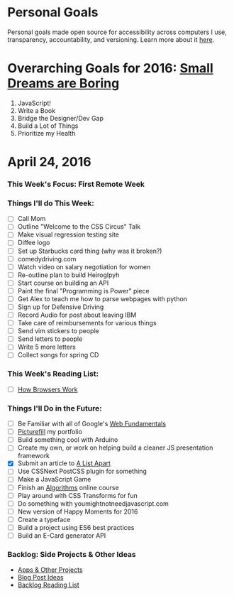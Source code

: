 Personal Goals
==============

Personal goals made open source for accessibility across computers I use, transparency, accountability, and versioning. Learn more about it [here](http://una.im/personal-goals-guide).

# Overarching Goals for 2016: [Small Dreams are Boring](http://una.im/2015-review/)
1. JavaScript!
2. Write a Book
3. Bridge the Designer/Dev Gap
4. Build a Lot of Things
5. Prioritize my Health

# April 24, 2016

### This Week's Focus: First Remote Week

### Things I'll do This Week:

- [ ] Call Mom
- [ ] Outline "Welcome to the CSS Circus" Talk
- [ ] Make visual regression testing site
- [ ] Diffee logo
- [ ] Set up Starbucks card thing (why was it broken?)
- [ ] comedydriving.com
- [ ] Watch video on salary negotiation for women
- [ ] Re-outline plan to build Heiroglpyh
- [ ] Start course on building an API
- [ ] Paint the final "Programming is Power" piece
- [ ] Get Alex to teach me how to parse webpages with python
- [ ] Sign up for Defensive Driving
- [ ] Record Audio for post about leaving IBM
- [ ] Take care of reimbursements for various things
- [ ] Send vim stickers to people
- [ ] Send letters to people
- [ ] Write 5 more letters
- [ ] Collect songs for spring CD

### This Week's Reading List:

- [ ] [How Browsers Work](http://www.html5rocks.com/en/tutorials/internals/howbrowserswork/)


### Things I'll Do in the Future:
- [ ] Be Familiar with all of Google's [Web Fundamentals](https://developers.google.com/web/fundamentals/)
- [ ] [Picturefill](http://scottjehl.github.io/picturefill/) my portfolio
- [ ] Build something cool with Arduino
- [ ] Create my own, or work on helping build a cleaner JS presentation framework
- [x] Submit an article to [A List Apart](http://alistapart.com/about/contribute)
- [ ] Use CSSNext PostCSS plugin for something
- [ ] Make a JavaScript Game
- [ ] Finish an [Algorithms]((http://livestream.com/accounts/4894689/events/4497664)) online course
- [ ] Play around with CSS Transforms for fun
- [ ] Do something with youmightnotneedjavascript.com
- [ ] New version of Happy Moments for 2016
- [ ] Create a typeface
- [ ] Build a project using ES6 best practices
- [ ] Build an E-Card generator API

### Backlog: Side Projects & Other Ideas
- [Apps & Other Projects](https://github.com/una/personal-goals/blob/master/ideas-and-misc/app-ideas.md)
- [Blog Post Ideas](https://github.com/una/personal-goals/blob/master/ideas-and-misc/blog-ideas.md)
- [Backlog Reading List](https://github.com/una/personal-goals/tree/master/content-list)

